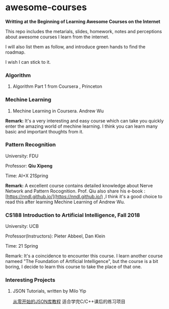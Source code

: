 # **awesome-courses**

**Writting at the Beginning of Learning Awesome Courses on the Internet**

This repo includes the metarials, slides, homework, notes and perceptions about awesome courses I learn from the internet.

I will also list them as follow, and introduce green hands to find the roadmap.

I wish I can stick to it.



###  **Algorithm** 

1. Algorithm Part 1  from Coursera , Princeton



### Mechine Learning

1. Mechine Learning in Coursera. Andrew Wu 

**Remark:** It's a very interesting and easy course which can take you quickly enter the amazing world of mechine learning. I think you can learn many basic and important thoughts from it.



### Pattern Recognition

University: FDU

Professor:  **Qiu Xipeng**

Time: AI+X 21Spring

**Remark:** A excellent course contains detailed knowledge about Nerve Network and Pattern Rocognition. Prof. Qiu also share his e-book : [https://nndl.github.io/](https://nndl.github.io/) ,I think it's a good choice to read this after learning Mechine Learning of Andrew Wu.



### CS188 Introduction to Artificial Intelligence, Fall 2018

University: UCB

Professor(Instructors): Pieter Abbeel, Dan Klein

Time: 21 Spring

Remark: It's a coincidence to encounter this course. I learn another course nameed "The Foundation of Artificial Intelligence", but the course is a bit boring, I decide to learn this course to take the place of that one.

### Interesting Projects

1. JSON Tutorials, written by Milo Yip 

   [从零开始的JSON库教程](https://zhuanlan.zhihu.com/p/22457315)  适合学完C/C++课后的练习项目
   
   